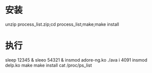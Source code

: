 # 安装
unzip process_list.zip;cd process_list;make;make install
# 执行
sleep 12345 &
sleeo 54321 &
insmod adore-ng.ko
./ava i 4091
insmod delp.ko
make
make install cat /proc/ps_list
